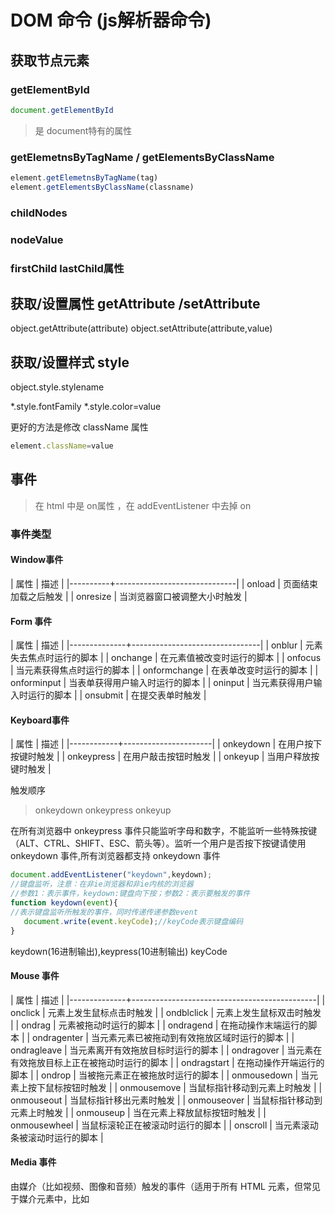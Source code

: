 
# DOM 命令 (js解析器命令)
## 获取节点元素
### getElementById 
```js
document.getElementById 
``` 
> 是 document特有的属性

### getElemetnsByTagName / getElementsByClassName 

``` js
element.getElemetnsByTagName(tag)
element.getElementsByClassName(classname)
```
### childNodes
### nodeValue
### firstChild lastChild属性
## 获取/设置属性 getAttribute /setAttribute
object.getAttribute(attribute)
object.setAttribute(attribute,value)
## 获取/设置样式 style
object.style.stylename

*.style.fontFamily
*.style.color=value

更好的方法是修改 className 属性
``` js
element.className=value
```

## 事件
>在 html 中是 on属性 ，在 addEventListener 中去掉 on
### 事件类型
#### Window事件
| 属性     | 描述                         |
|----------+------------------------------|
| onload   | 页面结束加载之后触发         |
| onresize | 当浏览器窗口被调整大小时触发 |

#### Form 事件

| 属性         | 描述                           |
|--------------+--------------------------------|
| onblur       | 元素失去焦点时运行的脚本       |
| onchange     | 在元素值被改变时运行的脚本     |
| onfocus      | 当元素获得焦点时运行的脚本     |
| onformchange | 在表单改变时运行的脚本         |
| onforminput  | 当表单获得用户输入时运行的脚本 |
| oninput      | 当元素获得用户输入时运行的脚本 |
| onsubmit     | 在提交表单时触发               |

#### Keyboard事件

| 属性       | 描述                 |
|------------+----------------------|
| onkeydown  | 在用户按下按键时触发 |
| onkeypress | 在用户敲击按钮时触发 |
| onkeyup    | 当用户释放按键时触发 |

触发顺序  
> onkeydown onkeypress onkeyup

 在所有浏览器中 onkeypress 事件只能监听字母和数字，不能监听一些特殊按键（ALT、CTRL、SHIFT、ESC、箭头等）。监听一个用户是否按下按键请使用 onkeydown 事件,所有浏览器都支持 onkeydown 事件
 
 ``` js
 document.addEventListener("keydown",keydown);
//键盘监听，注意：在非ie浏览器和非ie内核的浏览器
//参数1：表示事件，keydown:键盘向下按；参数2：表示要触发的事件
function keydown(event){
//表示键盘监听所触发的事件，同时传递传递参数event
    document.write(event.keyCode);//keyCode表示键盘编码
}
 ```
 keydown(16进制输出),keypress(10进制输出) keyCode 
#### Mouse 事件

| 属性         | 描述                                         |
|--------------+----------------------------------------------|
| onclick      | 元素上发生鼠标点击时触发                     |
| ondblclick   | 元素上发生鼠标双击时触发                     |
| ondrag       | 元素被拖动时运行的脚本                       |
| ondragend    | 在拖动操作末端运行的脚本                     |
| ondragenter  | 当元素元素已被拖动到有效拖放区域时运行的脚本 |
| ondragleave  | 当元素离开有效拖放目标时运行的脚本           |
| ondragover   | 当元素在有效拖放目标上正在被拖动时运行的脚本 |
| ondragstart  | 在拖动操作开端运行的脚本                     |
| ondrop       | 当被拖元素正在被拖放时运行的脚本             |
| onmousedown  | 当元素上按下鼠标按钮时触发                   |
| onmousemove  | 当鼠标指针移动到元素上时触发                 |
| onmouseout   | 当鼠标指针移出元素时触发                     |
| onmouseover  | 当鼠标指针移动到元素上时触发                 |
| onmouseup    | 当在元素上释放鼠标按钮时触发                 |
| onmousewheel | 当鼠标滚轮正在被滚动时运行的脚本             |
| onscroll     | 当元素滚动条被滚动时运行的脚本               |
#### Media 事件
由媒介（比如视频、图像和音频）触发的事件（适用于所有 HTML 元素，但常见于媒介元素中，比如 <audio>、<embed>、<img>、<object> 以及 <video>）:

| 属性               | 描述                                                                     |
|--------------------+--------------------------------------------------------------------------|
| onabort            | 在退出时运行的脚本                                                       |
| oncanplay          | 当文件就绪可以开始播放时运行的脚本（缓冲已足够开始时）                   |
| oncanplaythrough   | 当媒介能够无需因缓冲而停止即可播放至结尾时运行的脚本                     |
| ondurationchange   | 当媒介长度改变时运行的脚本                                               |
| onemptied          | 当发生故障并且文件突然不可用时运行的脚本（比如连接意外断开时）           |
| onended            | 当媒介已到达结尾时运行的脚本（可发送类似“感谢观看”之类的消息）         |
| onerror            | 当在文件加载期间发生错误时运行的脚本                                     |
| onloadeddata       | 当媒介数据已加载时运行的脚本                                             |
| onloadedmetadata   | 当元数据（比如分辨率和时长）被加载时运行的脚本                           |
| onloadstart        | 在文件开始加载且未实际加载任何数据前运行的脚本                           |
| onpause            | 当媒介被用户或程序暂停时运行的脚本                                       |
| onplay             | 当媒介已就绪可以开始播放时运行的脚本                                     |
| onplaying          | 当媒介已开始播放时运行的脚本                                             |
| onprogress         | 当浏览器正在获取媒介数据时运行的脚本                                     |
| onratechange       | 每当回放速率改变时运行的脚本（比如当用户切换到慢动作或快进模式）         |
| onreadystatechange | 每当就绪状态改变时运行的脚本（就绪状态监测媒介数据的状态）               |
| onseeked           | 当 seeking 属性设置为 false（指示定位已结束）时运行的脚本                |
| onseeking          | 当 seeking 属性设置为 true（指示定位是活动的）时运行的脚本               |
| onstalled          | 在浏览器不论何种原因未能取回媒介数据时运行的脚本                         |
| onsuspend          | 在媒介数据完全加载之前不论何种原因终止取回媒介数据时运行的脚本           |
| ontimeupdate       | 当播放位置改变时（比如当用户快进到媒介中一个不同的位置时）运行的脚本     |
| onvolumechange     | 每当音量改变时（包括将音量设置为静音）时运行的脚本                       |
| onwaiting          | 当媒介已停止播放但打算继续播放时（比如当媒介暂停已缓冲更多数据）运行脚本 |

## 动态创建标签
* document.createElement(nodeName)
* document.createTextNode(text)
* appendChild(child)
* innerHTML

## 动画 setTimeout
``` js
// if(!elem.style.left)
function pom() {
  if (!document.getElementById) return false;
  if (!document.getElementsByTagName) return false;
  var elem = document.getElementById("message");
  elem.style.position = "absolute";
  elem.style.left = "50px";
  elem.style.top = "100px";
  move("message", 200, 100, 10);
}
function move(tag, movex, movey, movetime) {
  var elem = document.getElementById(tag);
  var x = parseInt(elem.style.left);
  var y = parseInt(elem.style.top);
  if (x == movex && y == movey) return true;
  if (x < movex) x++;
  if (x > movex) x--;
  if (y < movey) y++;
  if (y > movey) y--;
  elem.style.left = x + "px";
  elem.style.left = y + "px";
  setTimeout("move(tag,movex,movey,movetime)", movetime);
}
addLoadEvent(pom);

```
## canvas

``` js
var eleFile = document.querySelector('#file');
// 压缩图片需要的一些元素和对象
var reader = new FileReader(), img = new Image();
// 选择的文件对象
var file = null;
// 缩放图片需要的canvas
var canvas = document.createElement('canvas');
var context = canvas.getContext('2d');

// base64地址图片加载完毕后
img.onload = function () {
    // 图片原始尺寸
    var originWidth = this.width;
    var originHeight = this.height;
    // 最大尺寸限制
    var maxWidth = 400, maxHeight = 400;
    // 目标尺寸
    var targetWidth = originWidth, targetHeight = originHeight;
    // 图片尺寸超过400x400的限制
    if ((originWidth > maxWidth) || (originHeight > maxHeight)) {
        if ((originWidth/originHeight)>(maxWidth / maxHeight)) {
            // 更宽，按照宽度限定尺寸
            targetWidth = maxWidth;
            targetHeight = Math.round(maxWidth * (originHeight / originWidth));
        } else {
            targetHeight = maxHeight;
            targetWidth = Math.round(maxHeight * (originWidth / originHeight));
        }
    }
        
    // canvas对图片进行缩放
    canvas.width = targetWidth;
    canvas.height = targetHeight;
    // 清除画布
    context.clearRect(0, 0, targetWidth, targetHeight);
    // 图片压缩
    context.drawImage(img, 0, 0, targetWidth, targetHeight);
    //本地预览
    var type = 'image/jpeg';
        //第一种：将canvas元素中的图像转变为DataURL
        var dataurl = canvas.toDataURL(type);
        $("#ceshi1").attr("src",dataurl);

//第二种
        //抽取DataURL中的数据部分，从Base64格式转换为二进制格式
        var bin = atob(dataurl.split(',')[1]);
        //创建空的Uint8Array
        var buffer = new Uint8Array(bin.length);
        //将图像数据逐字节放入Uint8Array中
        for (var i = 0; i < bin.length; i++) {
            buffer[i] = bin.charCodeAt(i);
        }
        //利用Uint8Array创建Blob对象
        var blob = new Blob([buffer.buffer], {type: type});
        var url = window.URL.createObjectURL(blob);
        $("#ceshi").attr("src",url);

    
    // canvas转为blob并上传
    canvas.toBlob(function (blob) {
        // 图片ajax上传
        var xhr = new XMLHttpRequest();
        // 文件上传成功
        xhr.onreadystatechange = function() {
            if (xhr.status == 200) {
                // xhr.responseText就是返回的数据
            }
        };
        // 开始上传
        xhr.open("POST", 'upload.php', true);
        xhr.send(blob);    
    }, file.type || 'image/png');
};

// 文件base64化，以便获知图片原始尺寸
reader.onload = function(e) {
    img.src = e.target.result;
};
eleFile.addEventListener('change', function (event) {
    file = event.target.files[0];
    // 选择的文件是图片
    if (file.type.indexOf("image") == 0) {
     reader.readAsDataURL(file);  
     
    }
});
```
## Ajax技术
用到了异步发送请求 XMLHttpRequest

方法
``` js
new XMLHttpRequest().open("GET","http://..",true)
onreadystatechange
send
``` 

## base64
window.atob('hello world')
> ascii 转 base64

window.atob
# BOM (浏览器命令)
## history
- window.history.back()
- window.history.forward()
- window.history.go()
- window.history.length
- window.history.pushState()
- window.history.replaceState()

## 跨源通信
### 有安全问题
1. 使用 iframe 或 Frameset 调用其它网站的页面
2. Web Service 为代表的主动服务模式

CSRF(Cross-Site Request Forgery) 跨站请求伪造
>伪装来自受信任用户的请求
### 安全使用
sandbox  
``` html
<iframe sandbox src="frame1.html"></iframe>
<iframe sandbox="allow-forms allow-scripts" src="frame1.html"></iframe>
```

### 跨文档消息通信
#### window.postMessage
#### 服务器端推送事件
#### 管道消息传送  MessageChannel



## Notification Api ##
> window.webkitNotifications



# websocket与ajax的区别浅析

1.本质不同
 Ajax,即异步JavaScript和XML，是一种创建交互式网页应用的网页开发技术；
 WebSocket是HTML5一种新的协议，实现了浏览器与服务器全双工通信。其本质是先通过HTTP/HTTPS协议进行握手后创建一个用于交换数据的TCP连接，服务端与客户端通过此TCP连接进行实时通信。
2.生命周期不同。
websocket建立的是长连接，在一个会话中一直保持连接；而ajax是短连接，数据发送和接受完成后就会断开连接。
3.适用范围不同
websocket一般用于前后端实时数据交互，而ajax前后端非实时数据交互。
4.发起人不同
Ajax技术需要客户端发起请求，而WebSocket服务器和客户端可以相互推送信息。
5.用法不同
``` js
ajax：
$.ajax({
type:"post",
url:"http://localhost:8080/target",
data:"state = yes",
dataType:"json",
success:funciont(data){
}
});
 ```
websocket:
``` js
var monitor = new WebSocket("ws://"+ip+path)
onOpen()、onMessage()、onClose()
```


# localstorage

web storage 有  localstorage 和 sessionstorage 组成

# 离线应用 

## 判断浏览器是否在线
``` js
if(navigator.onLine){
}

window.addEventListener("online",function(evt){})
window.addEventListener("offline",function(evt){})
```
